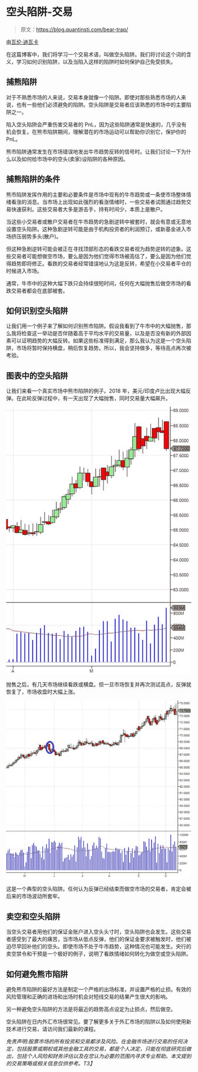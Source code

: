 # 空头陷阱-交易

> 原文：<https://blog.quantinsti.com/bear-trap/>

由[瓦伦·迪瓦卡](https://www.linkedin.com/in/varun-divakar-b862a667/)

在这篇博客中，我们将学习一个交易术语，叫做空头陷阱。我们将讨论这个词的含义，学习如何识别陷阱，以及当陷入这样的陷阱时如何保护自己免受损失。

## **捕熊陷阱**

对于不熟悉市场的人来说，交易本身就像一个陷阱。即使对那些熟悉市场的人来说，也有一些他们必须避免的陷阱。空头陷阱是交易者应该熟悉的市场中的主要陷阱之一。

陷入空头陷阱会严重伤害交易者的 PnL，因为这些陷阱通常是快速的，几乎没有机会恢复。在熊市陷阱期间，理解潜在的市场运动可以帮助你识别它，保护你的 PnL。

熊市陷阱通常发生在市场错误地发出牛市趋势反转的信号时。让我们讨论一下为什么以及如何给市场中的空头(卖家)设陷阱的各种原因。

## **捕熊陷阱的条件**

熊市陷阱发挥作用的主要和必要条件是市场中现有的牛市趋势或一条使市场整体情绪看涨的消息。当市场上出现如此强烈的看涨情绪时，一些交易者试图通过趋势交易快速获利。这些交易者大多是游击手，持有时间少，本质上是散户。

当这些小交易者或散户交易者在牛市趋势的急剧逆转中被套时，就会有意或无意地设置空头陷阱。这种急剧逆转可能是由于机构投资者的利润预订，或新基金进入市场挤压弱势多头(散户)。

但这种急剧逆转可能会被正在寻找顶部形态的看跌交易者视为趋势逆转的迹象。这些交易者可能想做空市场，要么是因为他们觉得市场被高估了，要么是因为他们觉得趋势即将修正。看跌的交易者经常错误地认为这是反转，希望在小交易者平仓的时候进入市场。

通常，牛市中的这种大幅下跌只会持续很短时间，任何在大幅抛售后做空市场的看跌交易者都会在底部被套。

## **如何识别空头陷阱**

让我们用一个例子来了解如何识别熊市陷阱。假设我看到了牛市中的大幅抛售，那么我将检查这一举动是否伴随着高于平均水平的交易量，以及是否没有新的外部因素可以证明趋势的大幅反转。如果这些标准得到满足，那么我认为这是一个空头陷阱，市场将暂时保持横盘，稍后恢复趋势。所以，我会坚持做多，等待高点再次被考验。

## **图表中的空头陷阱**

让我们来看一个真实市场中熊市陷阱的例子。2018 年，美元/印度卢比出现大幅反弹。在此轮反弹过程中，有一天出现了大幅抛售，同时交易量大幅飙升。

![chart 1](img/5ea816b680e9c7373255d874eae9fe20.png)

抛售之后，有几天市场继续看跌或横盘。但一旦市场恢复并再次测试高点，反弹就恢复了，市场收盘时大幅上涨。

![chart 2](img/d07d384cef78a750d84f1299b327f924.png)

这是一个典型的空头陷阱。任何认为反弹已经结束而做空市场的交易者，肯定会被后来的市场波动所套牢。

## **卖空和空头陷阱**

当空头交易者用他们的保证金账户进入空头头寸时，空头陷阱也会发生。这些交易者感受到了最大的痛苦，当市场从低点反弹，他们的保证金要求被触发时，他们被迫尽早回补他们的空头。即使市场不处于牛市趋势，这种情况也可能发生。央行的卖空禁令和干预是一个极好的例子，说明了看跌情绪如何转化为做空或空头陷阱。

## **如何避免熊市陷阱**

避免熊市陷阱的最好方法是制定一个严格的出场标准，并设置严格的止损。有效的风险管理和正确的进场和出场时机会对短线交易的结果产生很大的影响。

另一种避免空头陷阱的方法是将最近的趋势高点设定为止损点，然后做空。

空头陷阱在日内外汇市场很常见。要了解更多关于外汇市场的陷阱以及如何使用新技术进行交易，请访问我们最新的课程。

*免责声明:股票市场的所有投资和交易都涉及风险。在金融市场进行交易的任何决定，包括股票或期权或其他金融工具的交易，都是个人决定，只能在彻底研究后做出，包括个人风险和财务评估以及在您认为必要的范围内寻求专业帮助。本文提到的交易策略或相关信息仅供参考。T3】*
